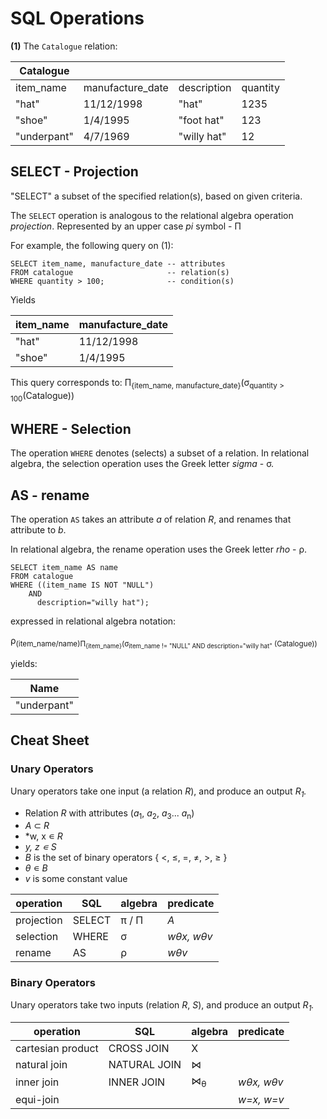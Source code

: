 # SQL Operations

**(1)** The ````Catalogue```` relation:

| Catalogue   |                  |             |          |
| ----------- | ---------------- | ----------- | -------- |
| item_name   | manufacture_date | description | quantity |
| "hat"       | 11/12/1998       | "hat"       | 1235     |
| "shoe"      | 1/4/1995         | "foot hat"  | 123      |
| "underpant" | 4/7/1969         | "willy hat" | 12       |

## SELECT - Projection

"SELECT" a subset of the specified relation(s), based on given criteria.

The ````SELECT```` operation is analogous to the relational algebra operation *projection*.
Represented by an upper case *pi* symbol - Π

For example, the following query on (1):

    SELECT item_name, manufacture_date -- attributes
    FROM catalogue                     -- relation(s)
    WHERE quantity > 100;              -- condition(s)

Yields

| item_name | manufacture_date |
| --------- | ---------------- |
| "hat"     | 11/12/1998       |
| "shoe"    | 1/4/1995         |


This query corresponds to:
Π<sub>{item_name, manufacture_date}</sub>(σ<sub>quantity > 100</sub>(Catalogue))

## WHERE - Selection

The operation ````WHERE```` denotes (selects) a subset of a relation.
In relational algebra, the selection operation uses the Greek letter *sigma* - σ.

## AS - rename

The operation ````AS```` takes an attribute *a* of relation *R*, and renames that attribute to *b*.

In relational algebra, the rename operation uses the Greek letter *rho* - ρ.

    SELECT item_name AS name
    FROM catalogue
    WHERE ((item_name IS NOT "NULL")
        AND
          description="willy hat");


expressed in relational algebra notation:

ρ<sub>(item_name/name)Π<sub>{item_name}</sub>(σ<sub>item_name != "NULL" AND description="willy hat"</sub> (Catalogue))

yields:

| Name        |
| ----------- |
| "underpant" |


## Cheat Sheet

### Unary Operators

Unary operators take one input (a relation *R*), and produce an output *R<sub>1</sub>.*

* Relation *R* with attributes (*a*<sub>1</sub>, *a*<sub>2</sub>, *a*<sub>3</sub>... *a*<sub>n</sub>)
* *A* ⊂ *R*
* *w, x ∊ *R*
* *y, z ∊ S*
* *B* is the set of binary operators { <, ≤, =, ≠, >, ≥ }
* *θ* ∊ *B*
* *v* is some constant value

| operation  | SQL    | algebra | predicate  |
| ---------- | ------ | ------- | ---------- |
| projection | SELECT | π / Π   | *A*        |
| selection  | WHERE  | σ       | *wθx, wθv* |
| rename     | AS     | ρ       | *wθv*      |


### Binary Operators

Unary operators take two inputs (relation *R*, *S*), and produce an output *R<sub>1</sub>.*

| operation         | SQL          | algebra       | predicate  |
| ----------------- | ------------ | ------------- | ---------- |
| cartesian product | CROSS JOIN   | X             |            |
| natural join      | NATURAL JOIN | ⋈             |            |
| inner join        | INNER JOIN   | ⋈<sub>θ</sub> | *wθx, wθv* |
| equi-join         |              |               | *w=x, w=v* |

